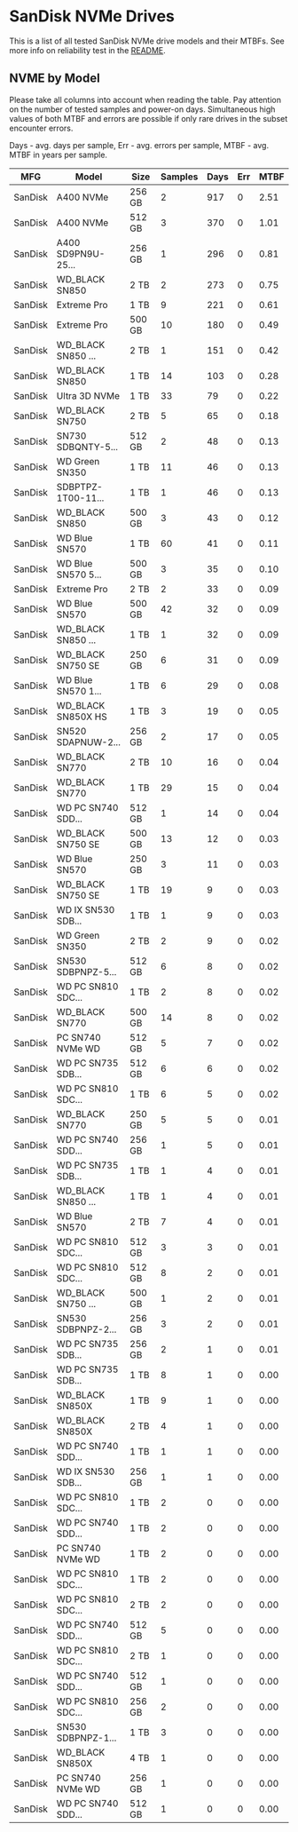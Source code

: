 SanDisk NVMe Drives
===================

This is a list of all tested SanDisk NVMe drive models and their MTBFs. See more
info on reliability test in the [README](https://github.com/linuxhw/SMART).

NVME by Model
------------

Please take all columns into account when reading the table. Pay attention on the
number of tested samples and power-on days. Simultaneous high values of both MTBF
and errors are possible if only rare drives in the subset encounter errors.

Days - avg. days per sample,
Err  - avg. errors per sample,
MTBF - avg. MTBF in years per sample.

| MFG       | Model              | Size   | Samples | Days  | Err   | MTBF |
|-----------|--------------------|--------|---------|-------|-------|------|
| SanDisk   | A400 NVMe          | 256 GB | 2       | 917   | 0     | 2.51   |
| SanDisk   | A400 NVMe          | 512 GB | 3       | 370   | 0     | 1.01   |
| SanDisk   | A400 SD9PN9U-25... | 256 GB | 1       | 296   | 0     | 0.81   |
| SanDisk   | WD_BLACK SN850     | 2 TB   | 2       | 273   | 0     | 0.75   |
| SanDisk   | Extreme Pro        | 1 TB   | 9       | 221   | 0     | 0.61   |
| SanDisk   | Extreme Pro        | 500 GB | 10      | 180   | 0     | 0.49   |
| SanDisk   | WD_BLACK SN850 ... | 2 TB   | 1       | 151   | 0     | 0.42   |
| SanDisk   | WD_BLACK SN850     | 1 TB   | 14      | 103   | 0     | 0.28   |
| SanDisk   | Ultra 3D NVMe      | 1 TB   | 33      | 79    | 0     | 0.22   |
| SanDisk   | WD_BLACK SN750     | 2 TB   | 5       | 65    | 0     | 0.18   |
| SanDisk   | SN730 SDBQNTY-5... | 512 GB | 2       | 48    | 0     | 0.13   |
| SanDisk   | WD Green SN350     | 1 TB   | 11      | 46    | 0     | 0.13   |
| SanDisk   | SDBPTPZ-1T00-11... | 1 TB   | 1       | 46    | 0     | 0.13   |
| SanDisk   | WD_BLACK SN850     | 500 GB | 3       | 43    | 0     | 0.12   |
| SanDisk   | WD Blue SN570      | 1 TB   | 60      | 41    | 0     | 0.11   |
| SanDisk   | WD Blue SN570 5... | 500 GB | 3       | 35    | 0     | 0.10   |
| SanDisk   | Extreme Pro        | 2 TB   | 2       | 33    | 0     | 0.09   |
| SanDisk   | WD Blue SN570      | 500 GB | 42      | 32    | 0     | 0.09   |
| SanDisk   | WD_BLACK SN850 ... | 1 TB   | 1       | 32    | 0     | 0.09   |
| SanDisk   | WD_BLACK SN750 SE  | 250 GB | 6       | 31    | 0     | 0.09   |
| SanDisk   | WD Blue SN570 1... | 1 TB   | 6       | 29    | 0     | 0.08   |
| SanDisk   | WD_BLACK SN850X HS | 1 TB   | 3       | 19    | 0     | 0.05   |
| SanDisk   | SN520 SDAPNUW-2... | 256 GB | 2       | 17    | 0     | 0.05   |
| SanDisk   | WD_BLACK SN770     | 2 TB   | 10      | 16    | 0     | 0.04   |
| SanDisk   | WD_BLACK SN770     | 1 TB   | 29      | 15    | 0     | 0.04   |
| SanDisk   | WD PC SN740 SDD... | 512 GB | 1       | 14    | 0     | 0.04   |
| SanDisk   | WD_BLACK SN750 SE  | 500 GB | 13      | 12    | 0     | 0.03   |
| SanDisk   | WD Blue SN570      | 250 GB | 3       | 11    | 0     | 0.03   |
| SanDisk   | WD_BLACK SN750 SE  | 1 TB   | 19      | 9     | 0     | 0.03   |
| SanDisk   | WD IX SN530 SDB... | 1 TB   | 1       | 9     | 0     | 0.03   |
| SanDisk   | WD Green SN350     | 2 TB   | 2       | 9     | 0     | 0.02   |
| SanDisk   | SN530 SDBPNPZ-5... | 512 GB | 6       | 8     | 0     | 0.02   |
| SanDisk   | WD PC SN810 SDC... | 1 TB   | 2       | 8     | 0     | 0.02   |
| SanDisk   | WD_BLACK SN770     | 500 GB | 14      | 8     | 0     | 0.02   |
| SanDisk   | PC SN740 NVMe WD   | 512 GB | 5       | 7     | 0     | 0.02   |
| SanDisk   | WD PC SN735 SDB... | 512 GB | 6       | 6     | 0     | 0.02   |
| SanDisk   | WD PC SN810 SDC... | 1 TB   | 6       | 5     | 0     | 0.02   |
| SanDisk   | WD_BLACK SN770     | 250 GB | 5       | 5     | 0     | 0.01   |
| SanDisk   | WD PC SN740 SDD... | 256 GB | 1       | 5     | 0     | 0.01   |
| SanDisk   | WD PC SN735 SDB... | 1 TB   | 1       | 4     | 0     | 0.01   |
| SanDisk   | WD_BLACK SN850 ... | 1 TB   | 1       | 4     | 0     | 0.01   |
| SanDisk   | WD Blue SN570      | 2 TB   | 7       | 4     | 0     | 0.01   |
| SanDisk   | WD PC SN810 SDC... | 512 GB | 3       | 3     | 0     | 0.01   |
| SanDisk   | WD PC SN810 SDC... | 512 GB | 8       | 2     | 0     | 0.01   |
| SanDisk   | WD_BLACK SN750 ... | 500 GB | 1       | 2     | 0     | 0.01   |
| SanDisk   | SN530 SDBPNPZ-2... | 256 GB | 3       | 2     | 0     | 0.01   |
| SanDisk   | WD PC SN735 SDB... | 256 GB | 2       | 1     | 0     | 0.01   |
| SanDisk   | WD PC SN735 SDB... | 1 TB   | 8       | 1     | 0     | 0.00   |
| SanDisk   | WD_BLACK SN850X    | 1 TB   | 9       | 1     | 0     | 0.00   |
| SanDisk   | WD_BLACK SN850X    | 2 TB   | 4       | 1     | 0     | 0.00   |
| SanDisk   | WD PC SN740 SDD... | 1 TB   | 1       | 1     | 0     | 0.00   |
| SanDisk   | WD IX SN530 SDB... | 256 GB | 1       | 1     | 0     | 0.00   |
| SanDisk   | WD PC SN810 SDC... | 1 TB   | 2       | 0     | 0     | 0.00   |
| SanDisk   | WD PC SN740 SDD... | 1 TB   | 2       | 0     | 0     | 0.00   |
| SanDisk   | PC SN740 NVMe WD   | 1 TB   | 2       | 0     | 0     | 0.00   |
| SanDisk   | WD PC SN810 SDC... | 1 TB   | 2       | 0     | 0     | 0.00   |
| SanDisk   | WD PC SN810 SDC... | 2 TB   | 2       | 0     | 0     | 0.00   |
| SanDisk   | WD PC SN740 SDD... | 512 GB | 5       | 0     | 0     | 0.00   |
| SanDisk   | WD PC SN810 SDC... | 2 TB   | 1       | 0     | 0     | 0.00   |
| SanDisk   | WD PC SN740 SDD... | 512 GB | 1       | 0     | 0     | 0.00   |
| SanDisk   | WD PC SN810 SDC... | 256 GB | 2       | 0     | 0     | 0.00   |
| SanDisk   | SN530 SDBPNPZ-1... | 1 TB   | 3       | 0     | 0     | 0.00   |
| SanDisk   | WD_BLACK SN850X    | 4 TB   | 1       | 0     | 0     | 0.00   |
| SanDisk   | PC SN740 NVMe WD   | 256 GB | 1       | 0     | 0     | 0.00   |
| SanDisk   | WD PC SN740 SDD... | 512 GB | 1       | 0     | 0     | 0.00   |
